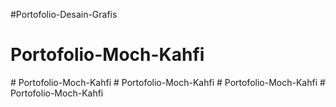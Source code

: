﻿#Portofolio-Desain-Grafis
# Portofolio-Moch-Kahfi
#   P o r t o f o l i o - M o c h - K a h f i  
 #   P o r t o f o l i o - M o c h - K a h f i  
 #   P o r t o f o l i o - M o c h - K a h f i  
 #   P o r t o f o l i o - M o c h - K a h f i  
 
